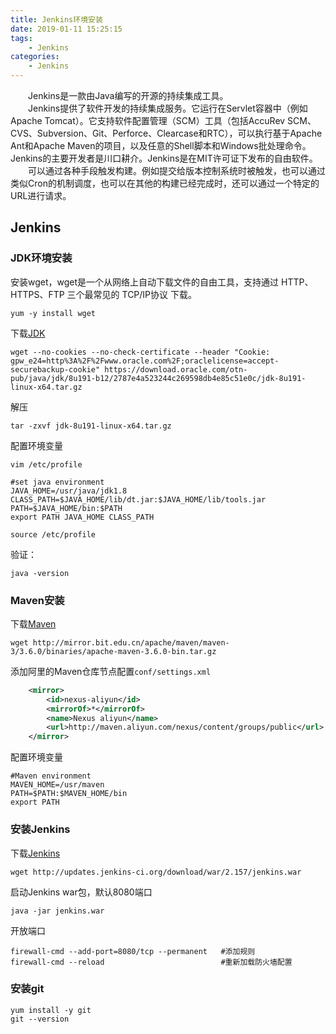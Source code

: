 ```yaml
---
title: Jenkins环境安装
date: 2019-01-11 15:25:15
tags:
    - Jenkins
categories:
    - Jenkins
---
```

　　Jenkins是一款由Java编写的开源的持续集成工具。  
　　Jenkins提供了软件开发的持续集成服务。它运行在Servlet容器中（例如Apache Tomcat）。它支持软件配置管理（SCM）工具（包括AccuRev SCM、CVS、Subversion、Git、Perforce、Clearcase和RTC），可以执行基于Apache Ant和Apache Maven的项目，以及任意的Shell脚本和Windows批处理命令。Jenkins的主要开发者是川口耕介。Jenkins是在MIT许可证下发布的自由软件。  
　　可以通过各种手段触发构建。例如提交给版本控制系统时被触发，也可以通过类似Cron的机制调度，也可以在其他的构建已经完成时，还可以通过一个特定的URL进行请求。
<!-- more -->

## Jenkins
### JDK环境安装
安装wget，wget是一个从网络上自动下载文件的自由工具，支持通过 HTTP、HTTPS、FTP 三个最常见的 TCP/IP协议 下载。
```
yum -y install wget
```
下载[JDK](https://www.oracle.com/technetwork/java/javase/downloads/jdk8-downloads-2133151.html)
```
wget --no-cookies --no-check-certificate --header "Cookie: gpw_e24=http%3A%2F%2Fwww.oracle.com%2F;oraclelicense=accept-securebackup-cookie" https://download.oracle.com/otn-pub/java/jdk/8u191-b12/2787e4a523244c269598db4e85c51e0c/jdk-8u191-linux-x64.tar.gz
```
解压
```
tar -zxvf jdk-8u191-linux-x64.tar.gz
```
配置环境变量
```
vim /etc/profile

#set java environment
JAVA_HOME=/usr/java/jdk1.8
CLASS_PATH=$JAVA_HOME/lib/dt.jar:$JAVA_HOME/lib/tools.jar
PATH=$JAVA_HOME/bin:$PATH
export PATH JAVA_HOME CLASS_PATH

source /etc/profile
```
验证：
```
java -version
```
### Maven安装
下载[Maven](http://mirror.bit.edu.cn/apache/maven/maven-3/)
```shell
wget http://mirror.bit.edu.cn/apache/maven/maven-3/3.6.0/binaries/apache-maven-3.6.0-bin.tar.gz
```
添加阿里的Maven仓库节点配置`conf/settings.xml`
```xml
    <mirror>
        <id>nexus-aliyun</id>
        <mirrorOf>*</mirrorOf>
        <name>Nexus aliyun</name>
        <url>http://maven.aliyun.com/nexus/content/groups/public</url>
    </mirror> 
```
配置环境变量
```
#Maven environment
MAVEN_HOME=/usr/maven
PATH=$PATH:$MAVEN_HOME/bin
export PATH
```
### 安装Jenkins
下载[Jenkins](http://updates.jenkins-ci.org/download/war/)
```shell
wget http://updates.jenkins-ci.org/download/war/2.157/jenkins.war
```
启动Jenkins war包，默认8080端口
```shell
java -jar jenkins.war
```
开放端口
```shell
firewall-cmd --add-port=8080/tcp --permanent   #添加规则
firewall-cmd --reload                          #重新加载防火墙配置
```
### 安装git
```shell
yum install -y git
git --version
```